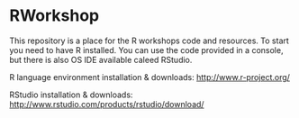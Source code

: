 # RWorkshop

This repository is a place for the R workshops code and resources.
To start you need to have R installed. You can use the code provided in a console, but there is also OS IDE available caleed RStudio. 

R language environment installation & downloads:
http://www.r-project.org/

RStudio installation & downloads:
http://www.rstudio.com/products/rstudio/download/
